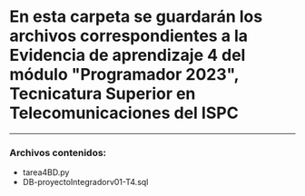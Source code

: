 # En esta carpeta se guardarán los archivos correspondientes a la Evidencia de aprendizaje 4 del módulo "Programador 2023", Tecnicatura Superior en Telecomunicaciones del ISPC
----

### Archivos contenidos:

* tarea4BD.py
* DB-proyectoIntegradorv01-T4.sql
